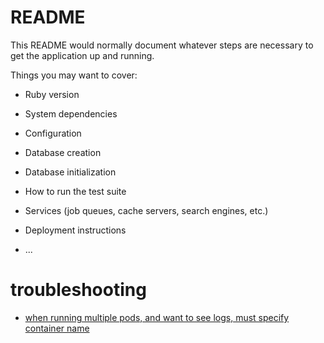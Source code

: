 # README

This README would normally document whatever steps are necessary to get the
application up and running.

Things you may want to cover:

* Ruby version

* System dependencies

* Configuration

* Database creation

* Database initialization

* How to run the test suite

* Services (job queues, cache servers, search engines, etc.)

* Deployment instructions

* ...

# troubleshooting

- [when running multiple pods, and want to see logs, must specify container name](https://stackoverflow.com/questions/66679561/how-to-see-pod-logs-a-container-name-must-be-specified-for-pod-choose-one-of)